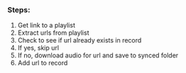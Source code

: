 ### Steps:
1. Get link to a playlist
2. Extract urls from playlist
3. Check to see if url already exists in record
4. If yes, skip url 
5. If no, download audio for url and save to synced folder 
6. Add url to record 
